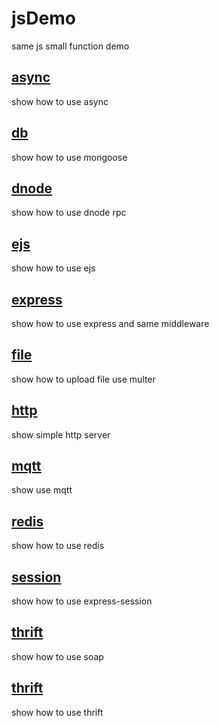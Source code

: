# jsDemo
same js small function demo

## [async](./async)
show how to use async 

## [db](./db)
show how to use mongoose 

## [dnode](./dnode)
show how to use dnode rpc

## [ejs](./ejs)
show how to use ejs  

## [express](./express)
show how to use express and same middleware 

## [file](./file)
show how to upload file use multer

## [http](./http)
show simple http server

## [mqtt](./mqtt)
show use mqtt

## [redis](./redis)
show how to use redis

## [session](./session)
show how to use express-session

## [thrift](./soap)
show how to use soap

## [thrift](./thrift)
show how to use thrift